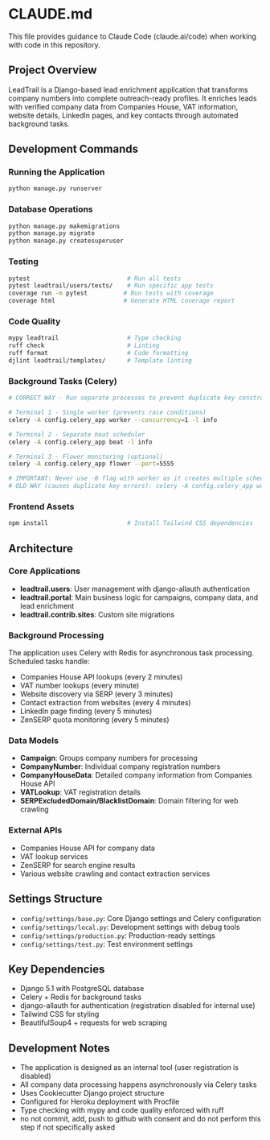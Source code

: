 # CLAUDE.md

This file provides guidance to Claude Code (claude.ai/code) when working with code in this repository.

## Project Overview

LeadTrail is a Django-based lead enrichment application that transforms company numbers into complete outreach-ready profiles. It enriches leads with verified company data from Companies House, VAT information, website details, LinkedIn pages, and key contacts through automated background tasks.

## Development Commands

### Running the Application
```bash
python manage.py runserver
```

### Database Operations
```bash
python manage.py makemigrations
python manage.py migrate
python manage.py createsuperuser
```

### Testing
```bash
pytest                           # Run all tests
pytest leadtrail/users/tests/    # Run specific app tests
coverage run -m pytest          # Run tests with coverage
coverage html                   # Generate HTML coverage report
```

### Code Quality
```bash
mypy leadtrail                   # Type checking
ruff check                       # Linting
ruff format                      # Code formatting
djlint leadtrail/templates/      # Template linting
```

### Background Tasks (Celery)
```bash
# CORRECT WAY - Run separate processes to prevent duplicate key constraints:

# Terminal 1 - Single worker (prevents race conditions)
celery -A config.celery_app worker --concurrency=1 -l info

# Terminal 2 - Separate beat scheduler 
celery -A config.celery_app beat -l info

# Terminal 3 - Flower monitoring (optional)
celery -A config.celery_app flower --port=5555

# IMPORTANT: Never use -B flag with worker as it creates multiple schedulers!
# OLD WAY (causes duplicate key errors): celery -A config.celery_app worker -B -l info
```

### Frontend Assets
```bash
npm install                      # Install Tailwind CSS dependencies
```

## Architecture

### Core Applications
- **leadtrail.users**: User management with django-allauth authentication
- **leadtrail.portal**: Main business logic for campaigns, company data, and lead enrichment
- **leadtrail.contrib.sites**: Custom site migrations

### Background Processing
The application uses Celery with Redis for asynchronous task processing. Scheduled tasks handle:
- Companies House API lookups (every 2 minutes)
- VAT number lookups (every minute)  
- Website discovery via SERP (every 3 minutes)
- Contact extraction from websites (every 4 minutes)
- LinkedIn page finding (every 5 minutes)
- ZenSERP quota monitoring (every 5 minutes)

### Data Models
- **Campaign**: Groups company numbers for processing
- **CompanyNumber**: Individual company registration numbers
- **CompanyHouseData**: Detailed company information from Companies House API
- **VATLookup**: VAT registration details
- **SERPExcludedDomain/BlacklistDomain**: Domain filtering for web crawling

### External APIs
- Companies House API for company data
- VAT lookup services
- ZenSERP for search engine results
- Various website crawling and contact extraction services

## Settings Structure
- `config/settings/base.py`: Core Django settings and Celery configuration
- `config/settings/local.py`: Development settings with debug tools
- `config/settings/production.py`: Production-ready settings
- `config/settings/test.py`: Test environment settings

## Key Dependencies
- Django 5.1 with PostgreSQL database
- Celery + Redis for background tasks
- django-allauth for authentication (registration disabled for internal use)
- Tailwind CSS for styling
- BeautifulSoup4 + requests for web scraping

## Development Notes
- The application is designed as an internal tool (user registration is disabled)
- All company data processing happens asynchronously via Celery tasks
- Uses Cookiecutter Django project structure
- Configured for Heroku deployment with Procfile
- Type checking with mypy and code quality enforced with ruff
- no not commit, add, push to github with consent and do not perform this step if not specifically asked